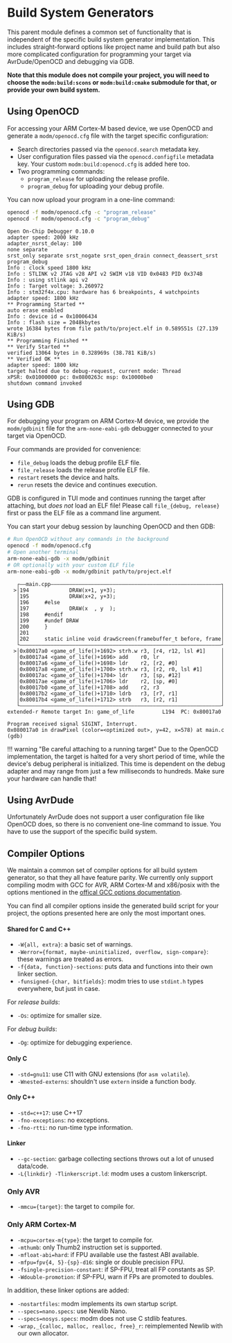 # Build System Generators

This parent module defines a common set of functionality that is independent of
the specific build system generator implementation.
This includes straight-forward options like project name and build path
but also more complicated configuration for programming your target via
AvrDude/OpenOCD and debugging via GDB.

**Note that this module does not compile your project, you will need to choose
the `modm:build:scons` or `modm:build:cmake` submodule for that, or provide
your own build system.**

## Using OpenOCD

For accessing your ARM Cortex-M based device, we use OpenOCD and generate a
`modm/openocd.cfg` file with the target specific configuration:

- Search directories passed via the `openocd.search` metadata key.
- User configuration files passed via the `openocd.configfile` metadata key.
  Your custom `modm:build:openocd.cfg` is added here too.
- Two programming commands:
    + `program_release` for uploading the release profile.
    + `program_debug` for uploading your debug profile.

You can now upload your program in a one-line command:

```sh
openocd -f modm/openocd.cfg -c "program_release"
openocd -f modm/openocd.cfg -c "program_debug"
```
```
Open On-Chip Debugger 0.10.0
adapter speed: 2000 kHz
adapter_nsrst_delay: 100
none separate
srst_only separate srst_nogate srst_open_drain connect_deassert_srst
program_debug
Info : clock speed 1800 kHz
Info : STLINK v2 JTAG v28 API v2 SWIM v18 VID 0x0483 PID 0x374B
Info : using stlink api v2
Info : Target voltage: 3.260972
Info : stm32f4x.cpu: hardware has 6 breakpoints, 4 watchpoints
adapter speed: 1800 kHz
** Programming Started **
auto erase enabled
Info : device id = 0x10006434
Info : flash size = 2048kbytes
wrote 16384 bytes from file path/to/project.elf in 0.589551s (27.139 KiB/s)
** Programming Finished **
** Verify Started **
verified 13064 bytes in 0.328969s (38.781 KiB/s)
** Verified OK **
adapter speed: 1800 kHz
target halted due to debug-request, current mode: Thread
xPSR: 0x01000000 pc: 0x0800263c msp: 0x10000be0
shutdown command invoked
```


## Using GDB

For debugging your program on ARM Cortex-M device, we provide the `modm/gdbinit`
file for the `arm-none-eabi-gdb` debugger connected to your target via OpenOCD.

Four commands are provided for convenience:

- `file_debug` loads the debug profile ELF file.
- `file_release` loads the release profile ELF file.
- `restart` resets the device and halts.
- `rerun` resets the device and continues execution.

GDB is configured in TUI mode and continues running the target after attaching,
but *does not* load an ELF file! Please call `file_{debug, release}` first or
pass the ELF file as a command line argument.

You can start your debug session by launching OpenOCD and then GDB:

```sh
# Run OpenOCD without any commands in the background
openocd -f modm/openocd.cfg
# Open another terminal
arm-none-eabi-gdb -x modm/gdbinit
# OR optionally with your custom ELF file
arm-none-eabi-gdb -x modm/gdbinit path/to/project.elf
```

```
   ┌——main.cpp———————————————————————————————————————————————————————┐
  >│194             DRAW(x+1, y+3);                                  │
   │195             DRAW(x+2, y+3);                                  │
   │196     #else                                                    │
   │197             DRAW(x  , y  );                                  │
   │198     #endif                                                   │
   │199     #undef DRAW                                              │
   │200     }                                                        │
   │201                                                              │
   │202     static inline void drawScreen(framebuffer_t before, frame│
   └—————————————————————————————————————————————————————————————————┘
  >│0x80017a0 <game_of_life()+1692> strh.w r3, [r4, r12, lsl #1]     │
   │0x80017a4 <game_of_life()+1696> add    r0, lr                    │
   │0x80017a6 <game_of_life()+1698> ldr    r2, [r2, #0]              │
   │0x80017a8 <game_of_life()+1700> strh.w r3, [r2, r0, lsl #1]      │
   │0x80017ac <game_of_life()+1704> ldr    r3, [sp, #12]             │
   │0x80017ae <game_of_life()+1706> ldr    r2, [sp, #0]              │
   │0x80017b0 <game_of_life()+1708> add    r2, r3                    │
   │0x80017b2 <game_of_life()+1710> ldrb   r3, [r7, r1]              │
   │0x80017b4 <game_of_life()+1712> strb   r3, [r2, r1]              │
   └—————————————————————————————————————————————————————————————————┘
extended-r Remote target In: game_of_life         L194  PC: 0x80017a0

Program received signal SIGINT, Interrupt.
0x080017a0 in drawPixel (color=<optimized out>, y=42, x=578) at main.c
(gdb)
```

!!! warning "Be careful attaching to a running target"
    Due to the OpenOCD implementation, the target is halted for a very short
    period of time, while the device's debug peripheral is initialized.
    This time is dependent on the debug adapter and may range from just a few
    milliseconds to hundreds. Make sure your hardware can handle that!


## Using AvrDude

Unfortunately AvrDude does not support a user configuration file like OpenOCD
does, so there is no convenient one-line command to issue.
You have to use the support of the specific build system.


## Compiler Options

We maintain a common set of compiler options for all build system generator, so 
that they all have feature parity. We currently only support compiling modm
with GCC for AVR, ARM Cortex-M and x86/posix with the options mentioned in the
[offical GCC options documentation][options].

You can find all compiler options inside the generated build script for your
project, the options presented here are only the most important ones.

#### Shared for C and C++

- `-W{all, extra}`: a basic set of warnings.
- `-Werror={format, maybe-uninitialized, overflow, sign-compare}`: these warnings are treated as errors.
- `-f{data, function}-sections`: puts data and functions into their own linker section.
- `-funsigned-{char, bitfields}`: modm tries to use `stdint.h` types everywhere, but just in case.

For *release builds*:

- `-Os`: optimize for smaller size.

For *debug builds*:

- `-Og`: optimize for debugging experience.

#### Only C

- `-std=gnu11`: use C11 with GNU extensions (for `asm volatile`).
- `-Wnested-externs`: shouldn't use `extern` inside a function body.

#### Only C++

- `-std=c++17`: use C++17
- `-fno-exceptions`: no exceptions.
- `-fno-rtti`: no run-time type information.

#### Linker

- `--gc-section`: garbage collecting sections throws out a lot of unused data/code.
- `-L{linkdir} -Tlinkerscript.ld`: modm uses a custom linkerscript.

### Only AVR

- `-mmcu={target}`: the target to compile for.

### Only ARM Cortex-M

- `-mcpu=cortex-m{type}`: the target to compile for.
- `-mthumb`: only Thumb2 instruction set is supported.
- `-mfloat-abi=hard`: if FPU available use the fastest ABI available.
- `-mfpu=fpv{4, 5}-{sp}-d16`: single or double precision FPU.
- `-fsingle-precision-constant`: if SP-FPU, treat all FP constants as SP.
- `-Wdouble-promotion`: if SP-FPU, warn if FPs are promoted to doubles.

In addition, these linker options are added:

- `-nostartfiles`: modm implements its own startup script.
- `--specs=nano.specs`: use Newlib Nano.
- `--specs=nosys.specs`: modm does not use C stdlib features.
- `-wrap,_{calloc, malloc, realloc, free}_r`: reimplemented Newlib with our own allocator.


[options]: https://gcc.gnu.org/onlinedocs/gcc/Option-Summary.html